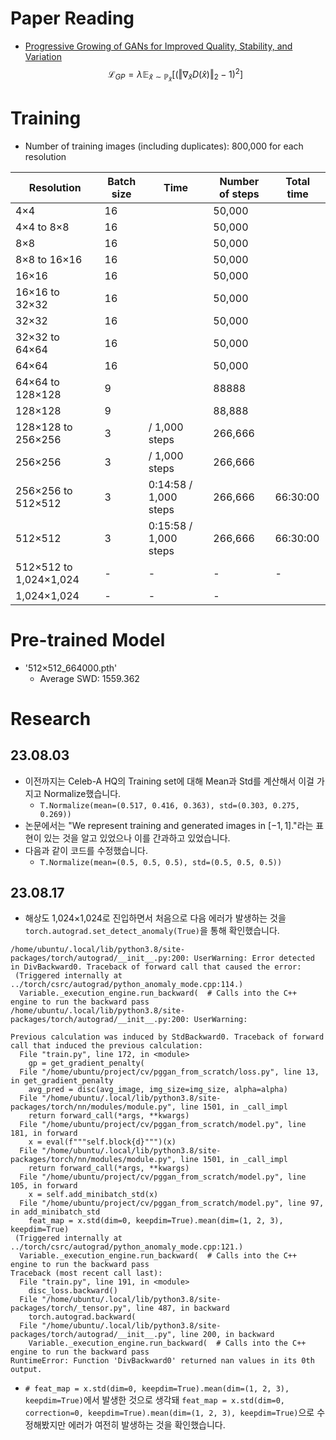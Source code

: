 # Paper Reading
- [Progressive Growing of GANs for Improved Quality, Stability, and Variation](https://arxiv.org/pdf/1710.10196.pdf)
$$\mathcal{L}_{GP} = \lambda \mathbb{E}_{\hat{x} \sim \mathbb{P}_{\hat{x}}}\Big[(\Vert \nabla_{\hat{x}}D(\hat{x}) \Vert_{2} - 1)^{2}\Big]$$

# Training
- Number of training images (including duplicates): 800,000 for each resolution

| Resolution | Batch size | Time | Number of steps | Total time |
| - | - | - | - | - |
| 4×4 | 16 |  | 50,000 |  |
| 4×4 to 8×8 | 16 |  | 50,000 |  |
| 8×8 | 16 |  | 50,000 |  |
| 8×8 to 16×16 | 16 |  | 50,000 |  |
| 16×16 | 16 |  | 50,000 |  |
| 16×16 to 32×32 | 16 |  | 50,000 |  |
| 32×32 | 16 |  | 50,000 |  |
| 32×32 to 64×64 | 16 |  | 50,000 |  |
| 64×64 | 16 |  | 50,000 |  |
| 64×64 to 128×128 | 9 |  | 88888 |  |
| 128×128 | 9 |  | 88,888 |
| 128×128 to 256×256 | 3 |  / 1,000 steps | 266,666 |
| 256×256 | 3 |  / 1,000 steps | 266,666 |
| 256×256 to 512×512 | 3 | 0:14:58 / 1,000 steps | 266,666 | 66:30:00 |
| 512×512 | 3 | 0:15:58 / 1,000 steps | 266,666 | 66:30:00 |
| 512×512 to 1,024×1,024 | - | - | - | - |
| 1,024×1,024 | - | - | - |

# Pre-trained Model
- '512×512_664000.pth'
  - Average SWD: 1559.362

# Research
## 23.08.03
- 이전까지는 Celeb-A HQ의 Training set에 대해 Mean과 Std를 계산해서 이걸 가지고 Normalize했습니다.
    - `T.Normalize(mean=(0.517, 0.416, 0.363), std=(0.303, 0.275, 0.269))`
- 논문에서는 "We represent training and generated images in $[-1, 1]$."라는 표현이 있는 것을 알고 있었으나 이를 간과하고 있었습니다.
- 다음과 같이 코드를 수정했습니다.
    - `T.Normalize(mean=(0.5, 0.5, 0.5), std=(0.5, 0.5, 0.5))`
## 23.08.17
- 해상도 1,024×1,024로 진입하면서 처음으로 다음 에러가 발생하는 것을 `torch.autograd.set_detect_anomaly(True)`을 통해 확인했습니다.
```
/home/ubuntu/.local/lib/python3.8/site-packages/torch/autograd/__init__.py:200: UserWarning: Error detected in DivBackward0. Traceback of forward call that caused the error:
 (Triggered internally at ../torch/csrc/autograd/python_anomaly_mode.cpp:114.)
  Variable._execution_engine.run_backward(  # Calls into the C++ engine to run the backward pass
/home/ubuntu/.local/lib/python3.8/site-packages/torch/autograd/__init__.py:200: UserWarning: 

Previous calculation was induced by StdBackward0. Traceback of forward call that induced the previous calculation:
  File "train.py", line 172, in <module>
    gp = get_gradient_penalty(
  File "/home/ubuntu/project/cv/pggan_from_scratch/loss.py", line 13, in get_gradient_penalty
    avg_pred = disc(avg_image, img_size=img_size, alpha=alpha)
  File "/home/ubuntu/.local/lib/python3.8/site-packages/torch/nn/modules/module.py", line 1501, in _call_impl
    return forward_call(*args, **kwargs)
  File "/home/ubuntu/project/cv/pggan_from_scratch/model.py", line 181, in forward
    x = eval(f"""self.block{d}""")(x)
  File "/home/ubuntu/.local/lib/python3.8/site-packages/torch/nn/modules/module.py", line 1501, in _call_impl
    return forward_call(*args, **kwargs)
  File "/home/ubuntu/project/cv/pggan_from_scratch/model.py", line 105, in forward
    x = self.add_minibatch_std(x)
  File "/home/ubuntu/project/cv/pggan_from_scratch/model.py", line 97, in add_minibatch_std
    feat_map = x.std(dim=0, keepdim=True).mean(dim=(1, 2, 3), keepdim=True)
 (Triggered internally at ../torch/csrc/autograd/python_anomaly_mode.cpp:121.)
  Variable._execution_engine.run_backward(  # Calls into the C++ engine to run the backward pass
Traceback (most recent call last):
  File "train.py", line 191, in <module>
    disc_loss.backward()
  File "/home/ubuntu/.local/lib/python3.8/site-packages/torch/_tensor.py", line 487, in backward
    torch.autograd.backward(
  File "/home/ubuntu/.local/lib/python3.8/site-packages/torch/autograd/__init__.py", line 200, in backward
    Variable._execution_engine.run_backward(  # Calls into the C++ engine to run the backward pass
RuntimeError: Function 'DivBackward0' returned nan values in its 0th output.
```
- `# feat_map = x.std(dim=0, keepdim=True).mean(dim=(1, 2, 3), keepdim=True)`에서 발생한 것으로 생각돼 `feat_map = x.std(dim=0, correction=0, keepdim=True).mean(dim=(1, 2, 3), keepdim=True)`으로 수정해봤지만 에러가 여전히 발생하는 것을 확인했습니다.
